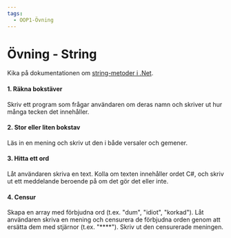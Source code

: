 ```yaml
---
tags:
  - OOP1-Övning
---
```


# Övning - String

Kika på dokumentationen om [string-metoder i .Net](../../../../material/cs/standardbibliotek/string.md).

#### 1. Räkna bokstäver
Skriv ett program som frågar användaren om deras namn och skriver ut hur många tecken det innehåller.

#### 2. Stor eller liten bokstav

Läs in en mening och skriv ut den i både versaler och gemener.

#### 3. Hitta ett ord

Låt användaren skriva en text. Kolla om texten innehåller ordet C#, och skriv ut ett meddelande beroende på om det gör det eller inte.

#### 4. Censur

Skapa en array med förbjudna ord (t.ex. "dum", "idiot", "korkad"). Låt användaren skriva en mening och censurera de förbjudna orden genom att ersätta dem med stjärnor (t.ex. "****"). Skriv ut den censurerade meningen.


